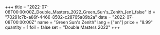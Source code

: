 +++
title = "2022-07-08T00:00:00Z_Double_Masters_2022_Green_Sun's_Zenith_[en]_false"
id = "70291c7b-a86f-4466-8502-c28765a89b2a"
date = "2022-07-08T00:00:00Z"
name = "Green Sun's Zenith"
lang = ["en"]
price = "8.99"
quantity = 1
foil = false
set = "Double Masters 2022"
+++
